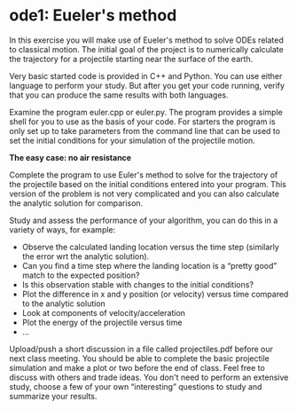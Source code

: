 # ode1: Eueler's method

In this exercise you will make use of Eueler's method to solve ODEs related to classical motion. The initial goal of the project is to numerically calculate the trajectory for a projectile starting near the surface of the earth.

Very basic started code is provided in C++ and Python. You can use either language to perform your study. But after you get your code running, verify that you can produce the same results with both languages. 

Examine the program euler.cpp or euler.py. The program provides a simple shell for you to use as the basis of your code. For starters the program is only set up to take parameters from the command line that can be used to set the initial conditions for your simulation of the projectile motion.

**The easy case: no air resistance**

Complete the program to use Euler's method to solve for the trajectory of the projectile based on the initial conditions entered into your program. This version of the problem is not very complicated and you can also calculate the analytic solution for comparison.

Study and assess the performance of your algorithm, you can do this in a variety of ways, for example:

* Observe the calculated landing location versus the time step (similarly the error wrt the analytic solution).
* Can you find a time step where the landing location is a “pretty good” match to the expected position?
* Is this observation stable with changes to the initial conditions?
* Plot the difference in x and y position (or velocity) versus time compared to the analytic solution
* Look at components of velocity/acceleration
* Plot the energy of the projectile versus time
* …

Upload/push a short discussion in a file called projectiles.pdf before our next class meeting. You should be able to complete the basic projectile simulation and make a plot or two before the end of class. Feel free to discuss with others and trade ideas. You don't need to perform an extensive study, choose a few of your own “interesting” questions to study and summarize your results. 
